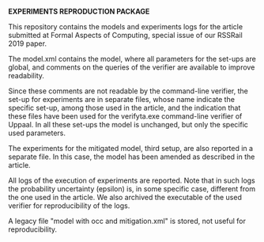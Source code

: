 **EXPERIMENTS REPRODUCTION PACKAGE**

This repository contains the models and experiments logs for the article submitted at Formal Aspects of Computing, special issue 
of our RSSRail 2019 paper. 

The model.xml contains the model, where all parameters for the set-ups are global, and comments on the queries of the verifier 
are available to improve readability. 

Since these comments are not readable by the command-line verifier, the set-up for experiments are in separate files, whose name 
indicate the specific set-up, among those used in the article, and the indication that these files have been used for the 
verifyta.exe command-line verifier of Uppaal. In all these set-ups the model is unchanged, but only the specific used parameters.

The experiments for the mitigated model, third setup, are also reported in a separate file.  In this case, the model has been amended 
as described in the article.

All logs of the execution of experiments are reported. 
Note that in such logs the probability uncertainty (epsilon) is, in some specific case, different from the one used in the article.
We also archived the executable of the used verifier for reproducibility of the logs. 

A legacy file "model with occ and mitigation.xml" is stored, not useful for reproducibility.
